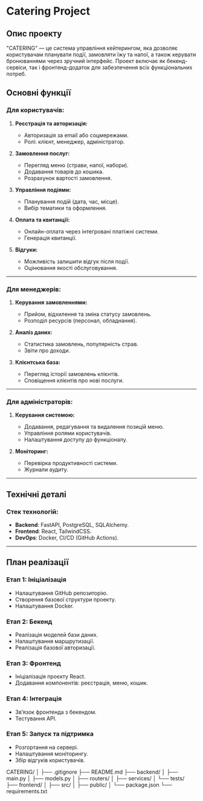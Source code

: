 # Catering Project

## Опис проекту

"CATERING" — це система управління кейтерингом, яка дозволяє користувачам планувати події, замовляти їжу та напої, а також керувати бронюваннями через зручний інтерфейс. Проект включає як бекенд-сервіси, так і фронтенд-додаток для забезпечення всіх функціональних потреб.

## Основні функції

### Для користувачів:
1. **Реєстрація та авторизація:**
   - Авторизація за email або соцмережами.
   - Ролі: клієнт, менеджер, адміністратор.

2. **Замовлення послуг:**
   - Перегляд меню (страви, напої, набори).
   - Додавання товарів до кошика.
   - Розрахунок вартості замовлення.

3. **Управління подіями:**
   - Планування подій (дата, час, місце).
   - Вибір тематики та оформлення.

4. **Оплата та квитанції:**
   - Онлайн-оплата через інтегровані платіжні системи.
   - Генерація квитанції.

5. **Відгуки:**
   - Можливість залишити відгук після події.
   - Оцінювання якості обслуговування.

---

### Для менеджерів:
1. **Керування замовленнями:**
   - Прийом, відхилення та зміна статусу замовлень.
   - Розподіл ресурсів (персонал, обладнання).

2. **Аналіз даних:**
   - Статистика замовлень, популярність страв.
   - Звіти про доходи.

3. **Клієнтська база:**
   - Перегляд історії замовлень клієнтів.
   - Сповіщення клієнтів про нові послуги.

---

### Для адміністраторів:
1. **Керування системою:**
   - Додавання, редагування та видалення позицій меню.
   - Управління ролями користувачів.
   - Налаштування доступу до функціоналу.

2. **Моніторинг:**
   - Перевірка продуктивності системи.
   - Журнали аудиту.

---

## Технічні деталі

### Стек технологій:
- **Backend**: FastAPI, PostgreSQL, SQLAlchemy.
- **Frontend**: React, TailwindCSS.
- **DevOps**: Docker, CI/CD (GitHub Actions).

---

## План реалізації

### Етап 1: Ініціалізація
- Налаштування GitHub репозиторію.
- Створення базової структури проекту.
- Налаштування Docker.

### Етап 2: Бекенд
- Реалізація моделей бази даних.
- Налаштування маршрутизації.
- Реалізація базової авторизації.

### Етап 3: Фронтенд
- Ініціалізація проєкту React.
- Додавання компонентів: реєстрація, меню, кошик.

### Етап 4: Інтеграція
- Зв’язок фронтенда з бекендом.
- Тестування API.

### Етап 5: Запуск та підтримка
- Розгортання на сервері.
- Налаштування моніторингу.
- Збір відгуків користувачів.


CATERING/
│
├── .gitignore
├── README.md
├── backend/
│   ├── main.py
│   ├── models.py
│   ├── routers/
│   ├── services/
│   └── tests/
├── frontend/
│   ├── src/
│   ├── public/
│   └── package.json
└── requirements.txt